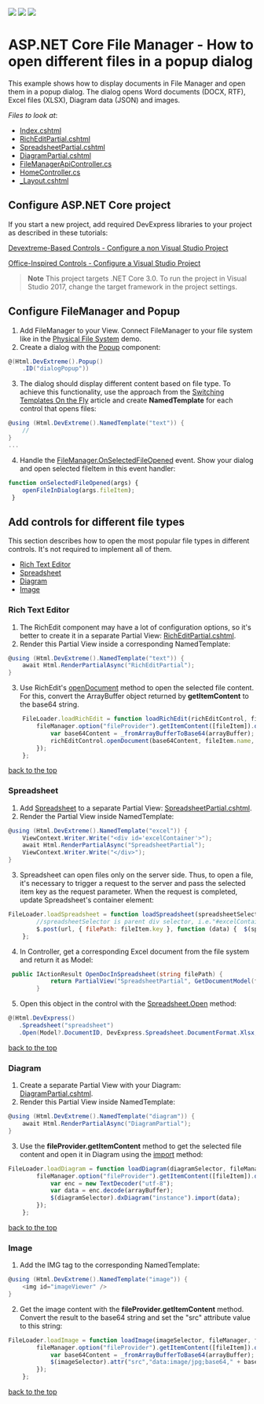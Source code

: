 <!-- default badges list -->
![](https://img.shields.io/endpoint?url=https://codecentral.devexpress.com/api/v1/VersionRange/231054628/19.2.3%2B)
[![](https://img.shields.io/badge/Open_in_DevExpress_Support_Center-FF7200?style=flat-square&logo=DevExpress&logoColor=white)](https://supportcenter.devexpress.com/ticket/details/T849071)
[![](https://img.shields.io/badge/📖_How_to_use_DevExpress_Examples-e9f6fc?style=flat-square)](https://docs.devexpress.com/GeneralInformation/403183)
<!-- default badges end -->
# ASP.NET Core File Manager - How to open different files in a popup dialog

This example shows how to display documents in File Manager and open them in a popup dialog. The dialog opens Word documents (DOCX, RTF), Excel files (XLSX), Diagram data (JSON) and images.

*Files to look at*:

* [Index.cshtml](./CS/FileManagerOpenDocuments/Views/Home/Index.cshtml)
* [RichEditPartial.cshtml](./CS/FileManagerOpenDocuments/Views/Home/RichEditPartial.cshtml)
* [SpreadsheetPartial.cshtml](./CS/FileManagerOpenDocuments/Views/Home/SpreadsheetPartial.cshtml)
* [DiagramPartial.cshtml](./CS/FileManagerOpenDocuments/Views/Home/DiagramPartial.cshtml)
* [FileManagerApiController.cs](./CS/FileManagerOpenDocuments/Controllers/FileManagerApiController.cs)
* [HomeController.cs](./CS/FileManagerOpenDocuments/Controllers/HomeController.cs)
* [_Layout.cshtml](./CS/FileManagerOpenDocuments/Views/Shared/_Layout.cshtml)

## Configure ASP.NET Core project
 If you start a new project, add required DevExpress libraries to your project as described in these tutorials:

[Devextreme-Based Controls - Configure a non Visual Studio Project](https://docs.devexpress.com/AspNetCore/401027/devextreme-based-controls/get-started/configure-a-non-visual-studio-project)

[Office-Inspired Controls - Configure a Visual Studio Project](https://docs.devexpress.com/AspNetCore/400321/office-inspired-controls/get-started/configure-a-visual-studio-project)

> **Note** This project targets .NET Core 3.0. To run the project in Visual Studio 2017, change the target framework in the project settings.
## Configure FileManager and Popup
1) Add FileManager to your View. Connect FileManager to your file system like in the [Physical File System](https://demos.devexpress.com/ASPNetCore/Demo/FileManager/BindingToFileSystem/) demo. 
2) Create a dialog with the [Popup](https://js.devexpress.com/Demos/WidgetsGallery/Demo/Popup/Overview/jQuery/Light/) component:
```cs
@(Html.DevExtreme().Popup()
    .ID("dialogPopup"))
```
3) The dialog should display different content based on file type. To achieve this functionality, use the approach from the [Switching Templates On the Fly](https://js.devexpress.com/Documentation/Guide/Widgets/Popup/Customize_the_Appearance/Customize_the_Content/#Switching_Templates_On_the_Fly) article and create **NamedTemplate** for each control that opens files:
```cs
@using (Html.DevExtreme().NamedTemplate("text")) {
    //
}
...
``` 
4) Handle the [FileManager.OnSelectedFileOpened](https://js.devexpress.com/Documentation/ApiReference/UI_Widgets/dxFileManager/Configuration/#onSelectedFileOpened) event. Show your dialog and open selected fileItem in this event handler: 
```js
function onSelectedFileOpened(args) {
    openFileInDialog(args.fileItem);
 }
```
## Add controls for different file types

This section describes how to open the most popular file types in different controls. It's not required to implement all of them. 

- [Rich Text Editor](#Rich-Text-Editor)
- [Spreadsheet](#Spreadsheet)
- [Diagram](#Diagram)
- [Image](#Image)

### Rich Text Editor
1) The RichEdit component may have a lot of configuration options, so it's better to create it in a separate Partial View: [RichEditPartial.cshtml](./CS/FileManagerOpenDocuments/Views/Home/RichEditPartial.cshtml).
2) Render this Partial View inside a corresponding NamedTemplate: 
```cs
@using (Html.DevExtreme().NamedTemplate("text")) {
    await Html.RenderPartialAsync("RichEditPartial");
}
```
3) Use RichEdit's [openDocument](https://docs.devexpress.com/AspNetCore/js-DevExpress.RichEdit.RichEdit#js_devexpress_richedit_richedit_opendocument) method to open the selected file content. For this, convert the ArrayBuffer object returned by **getItemContent** to the base64 string.
```js
    FileLoader.loadRichEdit = function loadRichEdit(richEditControl, fileManager, fileItem, documentFormat) {
		fileManager.option("fileProvider").getItemContent([fileItem]).done(function (arrayBuffer) {
			var base64Content = _fromArrayBufferToBase64(arrayBuffer);
			richEditControl.openDocument(base64Content, fileItem.name, documentFormat);
		});
	};
```
[back to the top](#Add-controls-for-different-file-types)

### Spreadsheet
1) Add [Spreadsheet](https://docs.devexpress.com/AspNetCore/401031/office-inspired-controls/get-started/add-controls-to-a-project#spreadsheet) to a separate Partial View: [SpreadsheetPartial.cshtml](./CS/FileManagerOpenDocuments/Views/Home/SpreadsheetPartial.cshtml). 
2) Render the Partial View inside NamedTemplate:
```cs
@using (Html.DevExtreme().NamedTemplate("excel")) {
    ViewContext.Writer.Write("<div id='excelContainer'>");
    await Html.RenderPartialAsync("SpreadsheetPartial");
    ViewContext.Writer.Write("</div>");
}
```
3) Spreadsheet can open files only on the server side. Thus, to open a file, it's necessary to trigger a request to the server and pass the selected item key as the request parameter. When the request is completed, update Spreadsheet's container element:
```js
FileLoader.loadSpreadsheet = function loadSpreadsheet(spreadsheetSelector, url, fileItem) {
        //spreadsheetSelector is parent div selector, i.e."#excelContainer"
	    $.post(url, { filePath: fileItem.key }, function (data) {  $(spreadsheetSelector).html(data);  });
	};
```
4) In Controller, get a corresponding Excel document from the file system and return it as Model:
```cs
 public IActionResult OpenDocInSpreadsheet(string filePath) {
            return PartialView("SpreadsheetPartial", GetDocumentModel(filePath));
        }
```
5) Open this object in the control with the [Spreadsheet.Open](https://docs.devexpress.com/AspNetCore/DevExpress.AspNetCore.Spreadsheet.SpreadsheetBuilder.Open.overloads) method:
```cs
@(Html.DevExpress()
   .Spreadsheet("spreadsheet")
   .Open(Model?.DocumentID, DevExpress.Spreadsheet.DocumentFormat.Xlsx, () => { return Model?.FileBytes; }))
```
[back to the top](#Add-controls-for-different-file-types)
### Diagram
1) Create a separate Partial View with your Diagram: [DiagramPartial.cshtml](./CS/FileManagerOpenDocuments/Views/Home/DiagramPartial.cshtml).
2) Render this Partial View inside NamedTemplate:
```cs
@using (Html.DevExtreme().NamedTemplate("diagram")) {
    await Html.RenderPartialAsync("DiagramPartial");
}
```
3) Use the **fileProvider.getItemContent** method to get the selected file content and open it in Diagram using the [import](https://js.devexpress.com/Documentation/ApiReference/UI_Widgets/dxDiagram/Methods/#importdata_updateExistingItemsOnly) method:
```js
FileLoader.loadDiagram = function loadDiagram(diagramSelector, fileManager, fileItem) {
		fileManager.option("fileProvider").getItemContent([fileItem]).done(function (arrayBuffer) {
			var enc = new TextDecoder("utf-8");
			var data = enc.decode(arrayBuffer);
			$(diagramSelector).dxDiagram("instance").import(data);
		});
    };
```
[back to the top](#Add-controls-for-different-file-types)

### Image
1) Add the IMG tag to the corresponding NamedTemplate:
```cs
@using (Html.DevExtreme().NamedTemplate("image")) {
    <img id="imageViewer" />
}
```
2) Get the image content with the **fileProvider.getItemContent** method. Convert the result to the base64 string and set the "src" attribute value to this string:
```js
FileLoader.loadImage = function loadImage(imageSelector, fileManager, fileItem) {
	    fileManager.option("fileProvider").getItemContent([fileItem]).done(function (arrayBuffer) {
	        var base64Content = _fromArrayBufferToBase64(arrayBuffer);
	        $(imageSelector).attr("src","data:image/jpg;base64," + base64Content);
		});
	};
```  
[back to the top](#Add-controls-for-different-file-types)
